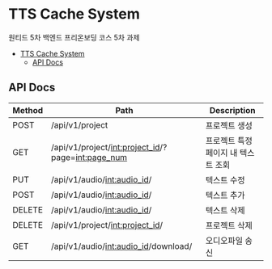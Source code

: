 # TTS Cache System
 원티드 5차 백엔드 프리온보딩 코스 5차 과제

- [TTS Cache System](#tts-cache-system)
  - [API Docs](#api-docs)

## API Docs

| Method | Path | Description |
| ------ | ---- | ----------- |
| POST | /api/v1/project | 프로젝트 생성 |
| GET | /api/v1/project/<int:project_id>/?page=<int:page_num> | 프로젝트 특정 페이지 내 텍스트 조회 |
| PUT | /api/v1/audio/<int:audio_id>/ | 텍스트 수정 |
| POST | /api/v1/audio/<int:audio_id>/ | 텍스트 추가  |
| DELETE | /api/v1/audio/<int:audio_id>/ | 텍스트 삭제 |
| DELETE | /api/v1/project/<int:project_id>/ | 프로젝트 삭제 |
| GET | /api/v1/audio/<int:audio_id>/download/ | 오디오파일 송신 |
